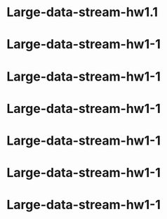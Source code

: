 # Large-data-stream-hw1.1
# Large-data-stream-hw1-1
# Large-data-stream-hw1-1
# Large-data-stream-hw1-1
# Large-data-stream-hw1-1
# Large-data-stream-hw1-1
# Large-data-stream-hw1-1
